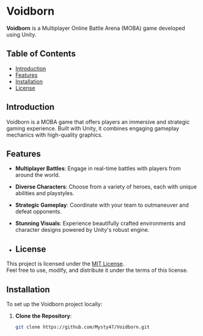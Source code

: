 # Voidborn

**Voidborn** is a Multiplayer Online Battle Arena (MOBA) game developed using Unity.

## Table of Contents

- [Introduction](#introduction)
- [Features](#features)
- [Installation](#installation)
- [License](#license)

## Introduction

Voidborn is a MOBA game that offers players an immersive and strategic gaming experience. Built with Unity, it combines engaging gameplay mechanics with high-quality graphics.

## Features

- **Multiplayer Battles**: Engage in real-time battles with players from around the world.
- **Diverse Characters**: Choose from a variety of heroes, each with unique abilities and playstyles.
- **Strategic Gameplay**: Coordinate with your team to outmaneuver and defeat opponents.
- **Stunning Visuals**: Experience beautifully crafted environments and character designs powered by Unity's robust engine.

- ## License

This project is licensed under the [MIT License](LICENSE).  
Feel free to use, modify, and distribute it under the terms of this license.


## Installation

To set up the Voidborn project locally:

1. **Clone the Repository**:
   ```bash
   git clone https://github.com/Mysty47/Voidborn.git
